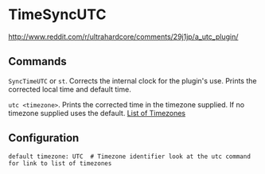TimeSyncUTC
===========

http://www.reddit.com/r/ultrahardcore/comments/29j1jp/a_utc_plugin/

Commands
--------

`SyncTimeUTC` or `st`. Corrects the internal clock for the plugin's use. Prints the corrected local time and default time.

`utc <timezone>`. Prints the corrected time in the timezone supplied. If no timezone supplied uses the default. [List of Timezones](http://en.wikipedia.org/wiki/List_of_tz_database_time_zones)

Configuration
--------------

    default timezone: UTC  # Timezone identifier look at the utc command for link to list of timezones